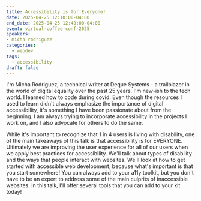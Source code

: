 ```yaml
---
title: Accessibility is for Everyone!
date: 2025-04-25 12:10:00-04:00
end_date: 2025-04-25 12:40:00-04:00
event: virtual-coffee-conf-2025
speakers:
- micha-rodriguez
categories:
  - webdev
tags:
  - accessibility
draft: false
---
```


I'm Micha Rodriguez, a technical writer at Deque Systems - a trailblazer in the world of digital equality over the past 25 years. I'm new-ish to the tech world. I learned how to code during covid. Even though the resources I used to learn didn't always emphasize the importance of digital accessibility, it's something I have been passionate about from the beginning. I am always trying to incorporate accessibility in the projects I work on, and I also advocate for others to do the same.

While it's important to recognize that 1 in 4 users is living with disability, one of the main takeaways of this talk is that accessibility is for EVERYONE. Ultimately we are improving the user experience for all of our users when we apply best practices for accessibility. We'll talk about types of disability and the ways that people interact with websites. We'll look at how to get started with accessible web development, because what's important is that you start somewhere! You can always add to your a11y toolkit, but you don't have to be an expert to address some of the main culprits of inaccessible websites. In this talk, I'll offer several tools that you can add to your kit today!